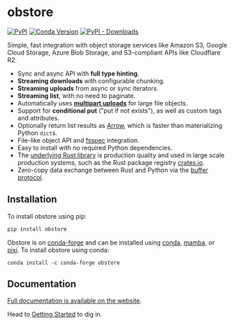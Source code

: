 # obstore

[![PyPI][pypi_badge]][pypi_link]
[![Conda Version][conda_version_badge]][conda_version]
[![PyPI - Downloads][pypi-img]][pypi-link]

[pypi_badge]: https://badge.fury.io/py/obstore.svg
[pypi_link]: https://pypi.org/project/obstore/
[conda_version_badge]: https://img.shields.io/conda/vn/conda-forge/obstore.svg
[conda_version]: https://prefix.dev/channels/conda-forge/packages/obstore
[pypi-img]: https://img.shields.io/pypi/dm/obstore
[pypi-link]: https://pypi.org/project/obstore/

Simple, fast integration with object storage services like Amazon S3, Google Cloud Storage, Azure Blob Storage, and S3-compliant APIs like Cloudflare R2.

- Sync and async API with **full type hinting**.
- **Streaming downloads** with configurable chunking.
- **Streaming uploads** from async or sync iterators.
- **Streaming list**, with no need to paginate.
- Automatically uses [**multipart uploads**](https://docs.aws.amazon.com/AmazonS3/latest/userguide/mpuoverview.html) for large file objects.
- Support for **conditional put** ("put if not exists"), as well as custom tags and attributes.
- Optionally return list results as [Arrow](https://arrow.apache.org/), which is faster than materializing Python `dict`s.
- File-like object API and [fsspec](https://github.com/fsspec/filesystem_spec) integration.
- Easy to install with no required Python dependencies.
- The [underlying Rust library](https://docs.rs/object_store) is production quality and used in large scale production systems, such as the Rust package registry [crates.io](https://crates.io/).
- Zero-copy data exchange between Rust and Python via the [buffer protocol](https://jakevdp.github.io/blog/2014/05/05/introduction-to-the-python-buffer-protocol/).

<!-- For Rust developers looking to add object_store support to their Python packages, refer to pyo3-object_store. -->

## Installation

To install obstore using pip:

```sh
pip install obstore
```

Obstore is on [conda-forge](https://prefix.dev/channels/conda-forge/packages/obstore) and can be installed using [conda](https://docs.conda.io), [mamba](https://mamba.readthedocs.io/), or [pixi](https://pixi.sh/). To install obstore using conda:

```
conda install -c conda-forge obstore
```

## Documentation

[Full documentation is available on the website](https://developmentseed.org/obstore).

Head to [Getting Started](https://developmentseed.org/obstore/latest/getting-started/) to dig in.

